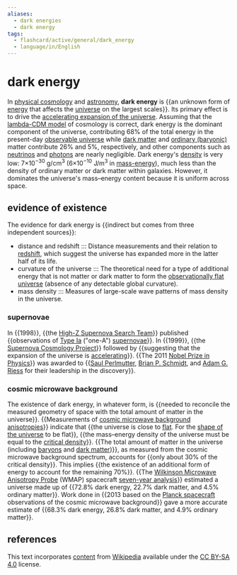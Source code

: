 ```yaml
---
aliases:
  - dark energies
  - dark energy
tags:
  - flashcard/active/general/dark_energy
  - language/in/English
---
```


# dark energy

In [physical cosmology](physical%20cosmology.md) and [astronomy](astronomy.md), __dark energy__ is {{an unknown form of [energy](energy.md) that affects the [universe](universe.md) on the largest scales}}. Its primary effect is to drive the [accelerating expansion of the universe](accelerating%20expansion%20of%20the%20universe.md). Assuming that the [lambda-CDM model](Lambda-CDM%20model.md) of cosmology is correct, dark energy is the dominant component of the universe, contributing 68% of the total energy in the present-day [observable universe](observable%20universe.md) while [dark matter](dark%20matter.md) and [ordinary (baryonic)](baryon.md#baryonic%20matter) matter contribute 26% and 5%, respectively, and other components such as [neutrinos](neutrino.md) and [photons](photon.md) are nearly negligible. Dark energy's [density](density.md) is very low: 7×10<sup>−30</sup> g/cm<sup>3</sup> (6×10<sup>−10</sup> J/m<sup>3</sup> in [mass-energy](mass–energy%20equivalence.md)), much less than the density of ordinary matter or dark matter within galaxies. However, it dominates the universe's mass–energy content because it is uniform across space. <!--SR:!2024-10-30,55,310-->

## evidence of existence

The evidence for dark energy is {{indirect but comes from three independent sources}}: <!--SR:!2024-11-18,70,310-->

- distance and redshift ::: Distance measurements and their relation to [redshift](redshift.md), which suggest the universe has expanded more in the latter half of its life. <!--SR:!2024-10-12,40,290!2024-10-29,54,310-->
- curvature of the universe ::: The theoretical need for a type of additional energy that is not matter or dark matter to form the [observationally flat universe](shape%20of%20the%20universe.md#curvature%20of%20the%20universe) (absence of any detectable global curvature). <!--SR:!2024-10-30,55,310!2024-10-09,35,270-->
- mass density ::: Measures of large-scale wave patterns of mass density in the universe. <!--SR:!2024-11-19,71,310!2024-11-17,69,310-->

### supernovae

In {{1998}}, {{the [High-Z Supernova Search Team](High-Z%20Supernova%20Search%20Team.md)}} published {{observations of [Type Ia](Type%20Ia%20supernova.md) ("one-A") [supernovae](supernova.md)}}. In {{1999}}, {{the [Supernova Cosmology Project](Supernova%20Cosmology%20Project.md)}} followed by {{suggesting that the expansion of the universe is [accelerating](deceleration%20parameter.md)}}. {{The 2011 [Nobel Prize in Physics](list%20of%20Nobel%20laureates%20in%20Physics.md)}} was awarded to {{[Saul Perlmutter](Saul%20Perlmutter.md), [Brian P. Schmidt](Brian%20Schmidt.md), and [Adam G. Riess](Adam%20Riess.md) for their leadership in the discovery}}. <!--SR:!2024-09-30,32,270!2024-10-09,39,290!2024-10-28,53,310!2024-10-07,38,270!2024-11-09,63,310!2024-10-10,39,290!2024-09-30,30,270!2024-11-09,52,250-->

### cosmic microwave background

The existence of dark energy, in whatever form, is {{needed to reconcile the measured geometry of space with the total amount of matter in the universe}}. {{Measurements of [cosmic microwave background](cosmic%20microwave%20background.md) [anisotropies](anisotropy.md)}} indicate that {{the universe is close to [flat](flatness%20problem.md). For the [shape of the universe](shape%20of%20the%20universe.md) to be flat}}, {{the mass–energy density of the universe must be equal to the [critical density](friedmann%20equations.md#density%20parameter)}}. {{The total amount of matter in the universe (including [baryons](baryon.md) and [dark matter](dark%20matter.md))}}, as measured from the cosmic microwave background spectrum, accounts for {{only about 30% of the critical density}}. This implies {{the existence of an additional form of energy to account for the remaining 70%}}. {{The [Wilkinson Microwave Anisotropy Probe](Wilkinson%20Microwave%20Anisotropy%20Probe.md) (WMAP) spacecraft [seven-year analysis](Wilkinson%20Microwave%20Anisotropy%20Probe.md#seven-year%20data%20release)}} estimated a universe made up of {{72.8% dark energy, 22.7% dark matter, and 4.5% ordinary matter}}. Work done in {{2013 based on the [Planck spacecraft](planck%20(spacecraft).md) observations of the cosmic microwave background}} gave a more accurate estimate of {{68.3% dark energy, 26.8% dark matter, and 4.9% ordinary matter}}. <!--SR:!2024-11-08,63,310!2024-11-07,62,310!2024-11-20,72,310!2024-10-03,33,290!2024-11-21,73,310!2024-10-17,44,290!2024-10-24,50,310!2025-01-05,103,290!2024-10-01,17,210!2024-10-21,49,290!2024-10-01,24,230-->

## references

This text incorporates [content](https://en.wikipedia.org/wiki/dark_energy) from [Wikipedia](Wikipedia.md) available under the [CC BY-SA 4.0](https://creativecommons.org/licenses/by-sa/4.0/) license.
